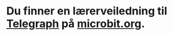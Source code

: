 # Du finner en lærerveiledning til [Telegraph](https://www.microbit.co.uk/blocks/lessons/telegraph/activity) på [microbit.org](https://www.microbit.co.uk/blocks/lessons/telegraph).
